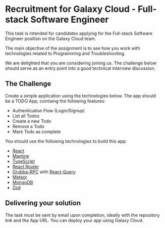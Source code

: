 # Recruitment for Galaxy Cloud - Full-stack Software Engineer

This task is intended for candidates applying for the Full-stack Software Engineer position on the Galaxy Cloud team.

The main objective of the assignment is to see how you work with technologies related to Programming and Troubleshooting.

We are delighted that you are considering joining us. The challenge below should serve as an entry point into a good technical interview discussion.

## The Challenge

Create a simple application using the technologies below. The app should be a TODO App, cointaing the following features:
- Authentication Flow (Login/Signup)
- List all Todos
- Create a new Todo
- Remove a Todo
- Mark Todo as complete

You should use the following technologies to build this app:
- [React](https://reactjs.org/)
- [Mantine](https://mantine.dev/)
- [TypeScript](https://www.typescriptlang.org/)
- [React Router](https://reactrouter.com/)
- [Grubba-RPC](https://github.com/Grubba27/meteor-rpc) with [React-Query](https://react-query.tanstack.com/)
- [Meteor](https://www.meteor.com/)
- [MongoDB](https://www.mongodb.com/)
- [Zod](https://zod.dev/)


## Delivering your solution
The task must be sent by email upon completion, ideally with the repository link and the App URL. You can deploy your app using Galaxy Cloud.

